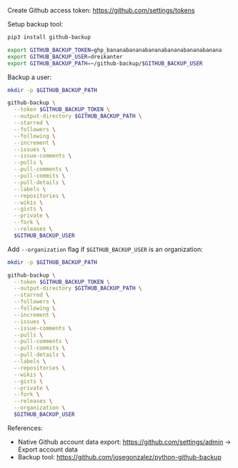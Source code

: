 Create Github access token: https://github.com/settings/tokens

Setup backup tool:

```bash
pip3 install github-backup

export GITHUB_BACKUP_TOKEN=ghp_bananabananabananabananabananabanana
export GITHUB_BACKUP_USER=dreikanter
export GITHUB_BACKUP_PATH=~/github-backup/$GITHUB_BACKUP_USER
```

Backup a user:

```bash
mkdir -p $GITHUB_BACKUP_PATH

github-backup \
  --token $GITHUB_BACKUP_TOKEN \
  --output-directory $GITHUB_BACKUP_PATH \
  --starred \
  --followers \
  --following \
  --increment \
  --issues \
  --issue-comments \
  --pulls \
  --pull-comments \
  --pull-commits \
  --pull-details \
  --labels \
  --repositories \
  --wikis \
  --gists \
  --private \
  --fork \
  --releases \
  $GITHUB_BACKUP_USER
```

Add `--organization` flag if `$GITHUB_BACKUP_USER` is an organization:

```bash
mkdir -p $GITHUB_BACKUP_PATH

github-backup \
  --token $GITHUB_BACKUP_TOKEN \
  --output-directory $GITHUB_BACKUP_PATH \
  --starred \
  --followers \
  --following \
  --increment \
  --issues \
  --issue-comments \
  --pulls \
  --pull-comments \
  --pull-commits \
  --pull-details \
  --labels \
  --repositories \
  --wikis \
  --gists \
  --private \
  --fork \
  --releases \
  --organization \
  $GITHUB_BACKUP_USER
```

References:
- Native Github account data export: https://github.com/settings/admin → Export account data
- Backup tool: https://github.com/josegonzalez/python-github-backup